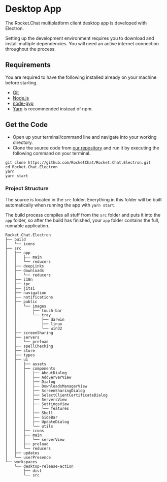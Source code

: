 # Desktop App

The Rocket.Chat multiplatform client desktop app is developed with Electron.

Setting up the development environment requires you to download and install multiple dependencies. You will need an active internet connection throughout the process.

## Requirements

You are required to have the following installed already on your machine before starting.

* [Git](http://git-scm.com/book/en/v2/Getting-Started-Installing-Git)
* [Node.js](https://nodejs.org)
* [node-gyp](https://github.com/nodejs/node-gyp#installation)
* [Yarn](http://yarnpkg.com/) is recommended instead of npm.

## Get the Code

* Open up your terminal/command line and navigate into your working directory.
* Clone the source code from [our repository](https://github.com/RocketChat/Rocket.Chat.Electron) and run it by executing the following command on your terminal.

```
git clone https://github.com/RocketChat/Rocket.Chat.Electron.git
cd Rocket.Chat.Electron
yarn
yarn start
```

### Project Structure

The source is located in the `src` folder. Everything in this folder will be built automatically when running the app with `yarn start`.

The build process compiles all stuff from the `src` folder and puts it into the `app` folder, so after the build has finished, your `app` folder contains the full, runnable application.

```
Rocket.Chat.Electron
├── build
│   └── icons
├── src
│   ├── app
│   │   ├── main
│   │   └── reducers
│   ├── deepLinks
│   ├── downloads
│   │   └── reducers
│   ├── i18n
│   ├── ipc
│   ├── jitsi
│   ├── navigation
│   ├── notifications
│   ├── public
│   │   └── images
│   │       ├── touch-bar
│   │       └── tray
│   │           ├── darwin
│   │           ├── linux
│   │           └── win32
│   ├── screenSharing
│   ├── servers
│   │   └── preload
│   ├── spellChecking
│   ├── store
│   ├── types
│   ├── ui
│   │   ├── assets
│   │   ├── components
│   │   │   ├── AboutDialog
│   │   │   ├── AddServerView
│   │   │   ├── Dialog
│   │   │   ├── DownloadsManagerView
│   │   │   ├── ScreenSharingDialog
│   │   │   ├── SelectClientCertificateDialog
│   │   │   ├── ServersView
│   │   │   ├── SettingsView
│   │   │   │   └── features
│   │   │   ├── Shell
│   │   │   ├── SideBar
│   │   │   ├── UpdateDialog
│   │   │   └── utils
│   │   ├── icons
│   │   ├── main
│   │   │   └── serverView
│   │   ├── preload
│   │   └── reducers
│   ├── updates
│   └── userPresence
└── workspaces
    └── desktop-release-action
        ├── dist
        └── src
```
